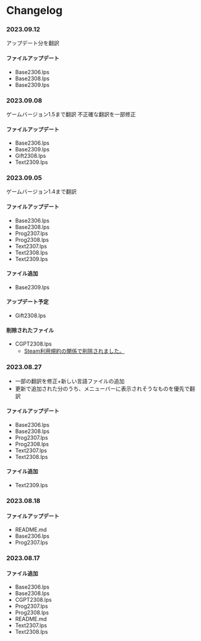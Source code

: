 # Changelog

### 2023.09.12
アップデート分を翻訳
#### ファイルアップデート
- Base2306.lps
- Base2308.lps
- Base2309.lps
  
### 2023.09.08
ゲームバージョン1.5まで翻訳
不正確な翻訳を一部修正
#### ファイルアップデート
- Base2306.lps
- Base2309.lps
- Gift2308.lps
- Text2309.lps
  
### 2023.09.05
ゲームバージョン1.4まで翻訳
#### ファイルアップデート
- Base2306.lps
- Base2308.lps
- Prog2307.lps
- Prog2308.lps
- Text2307.lps
- Text2308.lps
- Text2309.lps
#### ファイル追加
- Base2309.lps
#### アップデート予定
- Gift2308.lps
#### 削除されたファイル
- CGPT2308.lps  
  - [Steam利用規約の関係で削除されました。](https://store.steampowered.com/news/app/1920960/view/3681184176495945968)

### 2023.08.27
- 一部の翻訳を修正+新しい言語ファイルの追加
- 更新で追加された分のうち、メニューバーに表示されそうなものを優先で翻訳
#### ファイルアップデート
- Base2306.lps
- Base2308.lps
- Prog2307.lps
- Prog2308.lps
- Text2307.lps
- Text2308.lps
#### ファイル追加
- Text2309.lps


### 2023.08.18
#### ファイルアップデート
- README.md
- Base2306.lps
- Prog2307.lps



### 2023.08.17

#### ファイル追加
- Base2306.lps
- Base2308.lps
- CGPT2308.lps
- Prog2307.lps
- Prog2308.lps
- README.md
- Text2307.lps
- Text2308.lps
